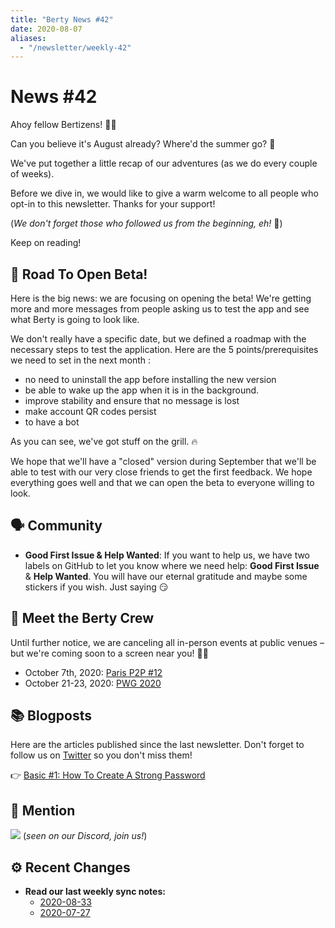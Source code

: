```yaml
---
title: "Berty News #42"
date: 2020-08-07
aliases:
  - "/newsletter/weekly-42"
---
```



# News #42

Ahoy fellow Bertizens! 🏴‍☠️

Can you believe it's August already? Where'd the summer go? 🤔

We've put together a little recap of our adventures (as we do every couple of weeks).

Before we dive in, we would like to give a warm welcome to all people who opt-in to this newsletter. Thanks for your support!

(_We don't forget those who followed us from the beginning, eh!_ 🧡)

Keep on reading!

## 🚀 Road To Open Beta!

Here is the big news: we are focusing on opening the beta! We're getting more and more messages from people asking us to test the app and see what Berty is going to look like.

We don't really have a specific date, but we defined a roadmap with the necessary steps to test the application. Here are the 5 points/prerequisites we need to set in the next month :
- no need to uninstall the app before installing the new version
- be able to wake up the app when it is in the background.
- improve stability and ensure that no message is lost
- make account QR codes persist
- to have a bot

As you can see, we've got stuff on the grill. 🔥

 We hope that we'll have a "closed" version during September that we'll be able to test with our very close friends to get the first feedback. We hope everything goes well and that we can open the beta to everyone willing to look.


## 🗣️ Community

* **Good First Issue & Help Wanted**: If you want to help us, we have two labels on GitHub to let you know where we need help: **Good First Issue** & **Help Wanted**. You will have our eternal gratitude and maybe some stickers if you wish. Just saying 😏



## 🎉 Meet the Berty Crew

Until further notice, we are canceling all in-person events at public venues – but we're coming soon to a screen near you! 🚧🚧

* October 7th, 2020: [Paris P2P #12](https://p2p.paris/en/event/monthly-12/)
* October 21-23, 2020: [PWG 2020](https://www.planetiers.com/worldgathering/)



## 📚 Blogposts

Here are the articles published since the last newsletter. Don't forget to follow us on [Twitter](https://twitter.com/berty) so you don't miss them!

👉 [Basic #1: How To Create A Strong Password](https://berty.tech/blog/create-strong-password/)


## 💌 Mention

![](https://i.imgur.com/0VDM1lV.png) (_seen on our Discord, join us!_)


## ⚙️ Recent Changes


* **Read our last weekly sync notes:**
    * [2020-08-33](https://github.com/berty/community/blob/master/meeting-notes/2020/Q3/2020-08-03--staff-team-weekly-sync.md)
    * [2020-07-27](https://github.com/berty/community/blob/master/meeting-notes/2020/Q3/2020-07-27--staff-team-weekly-sync.md)

